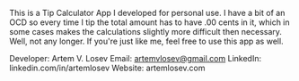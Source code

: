 This is a Tip Calculator App I developed for personal use.
I have a bit of an OCD so every time I tip the total amount has to have .00 cents in it, which in some cases makes the calculations slightly more difficult then necessary. Well, not any longer. 
If you're just like me, feel free to use this app as well. 

Developer: Artem V. Losev
Email: artemvlosev@gmail.com
LinkedIn: linkedin.com/in/artemlosev
Website: artemlosev.com